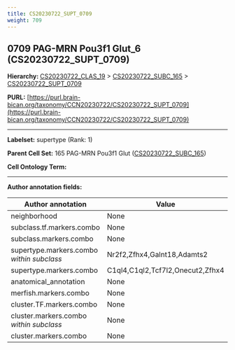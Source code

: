 ```yaml
---
title: CS20230722_SUPT_0709
weight: 709
---
```

## 0709 PAG-MRN Pou3f1 Glut_6 (CS20230722_SUPT_0709)
<b>Hierarchy: </b>
[CS20230722_CLAS_19](../CS20230722_CLAS_19) >
[CS20230722_SUBC_165](../CS20230722_SUBC_165) >
[CS20230722_SUPT_0709](../CS20230722_SUPT_0709)

**PURL:** [https://purl.brain-bican.org/taxonomy/CCN20230722/CS20230722_SUPT_0709](https://purl.brain-bican.org/taxonomy/CCN20230722/CS20230722_SUPT_0709)

---


**Labelset:** supertype (Rank: 1)

**Parent Cell Set:** 165 PAG-MRN Pou3f1 Glut ([CS20230722_SUBC_165](../CS20230722_SUBC_165))



**Cell Ontology Term:** 

[MARKER GENES.]: #


---

[TRANSFERRED ANNOTATIONS.]: #


[AUTHOR ANNOTATION FIELDS.]: #


**Author annotation fields:**

| Author annotation | Value |
|-------------------|-------|
|neighborhood|None|
|subclass.tf.markers.combo|None|
|subclass.markers.combo|None|
|supertype.markers.combo _within subclass_|Nr2f2,Zfhx4,Galnt18,Adamts2|
|supertype.markers.combo|C1ql4,C1ql2,Tcf7l2,Onecut2,Zfhx4|
|anatomical_annotation|None|
|merfish.markers.combo|None|
|cluster.TF.markers.combo|None|
|cluster.markers.combo _within subclass_|None|
|cluster.markers.combo|None|
